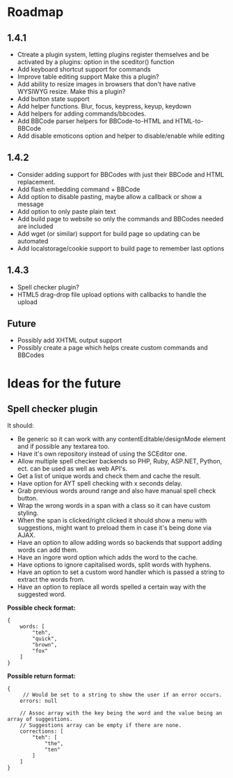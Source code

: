 # Roadmap

## 1.4.1

   * Ctreate a plugin system, letting plugins register themselves and
      be activated by a plugins: option in the sceditor() function
   * Add keyboard shortcut support for commands
   * Improve table editing support
      Make this a plugin?
   * Add ability to resize images in browsers that don't have native WYSIWYG resize.
      Make this a plugin?
   * Add button state support
   * Add helper functions. Blur, focus, keypress, keyup, keydown
   * Add helpers for adding commands/bbcodes.
   * Add BBCode parser helpers for BBCode-to-HTML and HTML-to-BBCode
   * Add disable emoticons option and helper to disable/enable while editing


## 1.4.2

   * Consider adding support for BBCodes with just their BBCode and HTML replacement.
   * Add flash embedding command + BBCode
   * Add option to disable pasting, maybe allow a callback or show a message
   * Add option to only paste plain text
   * Add build page to website so only the commands and BBCodes needed are included
   * Add wget (or similar) support for build page so updating can be automated
   * Add localstorage/cookie support to build page to remember last options


## 1.4.3

   * Spell checker plugin?
   * HTML5 drag-drop file upload options with callbacks to handle the upload


## Future
   * Possibly add XHTML output support
   * Possibly create a page which helps create custom commands and BBCodes


# Ideas for the future

## Spell checker plugin

It should:

   * Be generic so it can work with any contentEditable/designMode element and if possible any textarea too.
   * Have it's own repository instead of using the SCEditor one.
   * Allow multiple spell checker backends so PHP, Ruby, ASP.NET, Python, ect. can be used as well as web API's.
   * Get a list of unique words and check them and cache the result.
   * Have option for AYT spell checking with x seconds delay.
   * Grab previous words around range and also have manual spell check button.
   * Wrap the wrong words in a span with a class so it can have custom styling.
   * When the span is clicked/right clicked it should show a menu with suggestions, might want to preload them in case it's being done via AJAX.
   * Have an option to allow adding words so backends that support adding words can add them.
   * Have an ingore word option which adds the word to the cache.
   * Have options to ignore capitalised words, split words with hyphens.
   * Have an option to set a custom word handler which is passed a string to extract the words from.
   * Have an option to replace all words spelled a certain way with the suggested word.

**Possible check format:**

	{
		words: [
			"teh",
			"quick",
			"brown",
			"fox"
		]
	}

**Possible return format:**

	{
		 // Would be set to a string to show the user if an error occurs.
		errors: null

		// Assoc array with the key being the word and the value being an array of suggestions.
		// Suggestions array can be empty if there are none.
		corrections: [
			"teh": [
				"the",
				"ten"
			]
		]
	}